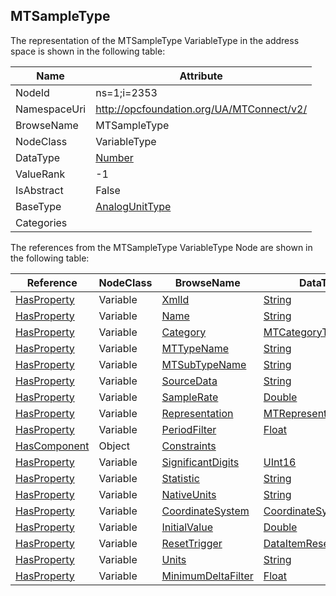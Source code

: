 <!-- objecttype -->
## MTSampleType
  
<!-- end of text -->
The representation of the MTSampleType VariableType in the address space is shown in the following table:  

|Name|Attribute|
|---|---|
|NodeId|ns=1;i=2353|
|NamespaceUri|http://opcfoundation.org/UA/MTConnect/v2/|
|BrowseName|MTSampleType|
|NodeClass|VariableType|
|DataType|[Number](../../../Core/DataTypes/Number/readme.md)|
|ValueRank|-1|
|IsAbstract|False|
|BaseType|[AnalogUnitType](../../../Core/VariableTypes/AnalogUnitType/readme.md)|
|Categories||

The references from the MTSampleType VariableType Node are shown in the following table:  

|Reference|NodeClass|BrowseName|DataType|TypeDefinition|ModellingRule|
|---|---|---|---|---|---|
|[HasProperty](../../../Core/ReferenceTypes/HasProperty/readme.md)|Variable|[XmlId](#XmlId)|[String](../../../Core/DataTypes/String/readme.md)|[PropertyType](../../../Core/VariableTypes/PropertyType/readme.md)|[Mandatory](../../../Core/Objects/Mandatory/readme.md)|
|[HasProperty](../../../Core/ReferenceTypes/HasProperty/readme.md)|Variable|[Name](#Name)|[String](../../../Core/DataTypes/String/readme.md)|[PropertyType](../../../Core/VariableTypes/PropertyType/readme.md)|[Optional](../../../Core/Objects/Optional/readme.md)|
|[HasProperty](../../../Core/ReferenceTypes/HasProperty/readme.md)|Variable|[Category](#Category)|[MTCategoryType](../../DataTypes/MTCategoryType/readme.md)|[PropertyType](../../../Core/VariableTypes/PropertyType/readme.md)|[Mandatory](../../../Core/Objects/Mandatory/readme.md)|
|[HasProperty](../../../Core/ReferenceTypes/HasProperty/readme.md)|Variable|[MTTypeName](#MTTypeName)|[String](../../../Core/DataTypes/String/readme.md)|[PropertyType](../../../Core/VariableTypes/PropertyType/readme.md)|[Mandatory](../../../Core/Objects/Mandatory/readme.md)|
|[HasProperty](../../../Core/ReferenceTypes/HasProperty/readme.md)|Variable|[MTSubTypeName](#MTSubTypeName)|[String](../../../Core/DataTypes/String/readme.md)|[PropertyType](../../../Core/VariableTypes/PropertyType/readme.md)|[Optional](../../../Core/Objects/Optional/readme.md)|
|[HasProperty](../../../Core/ReferenceTypes/HasProperty/readme.md)|Variable|[SourceData](#SourceData)|[String](../../../Core/DataTypes/String/readme.md)|[PropertyType](../../../Core/VariableTypes/PropertyType/readme.md)|[Optional](../../../Core/Objects/Optional/readme.md)|
|[HasProperty](../../../Core/ReferenceTypes/HasProperty/readme.md)|Variable|[SampleRate](#SampleRate)|[Double](../../../Core/DataTypes/Double/readme.md)|[PropertyType](../../../Core/VariableTypes/PropertyType/readme.md)|[Optional](../../../Core/Objects/Optional/readme.md)|
|[HasProperty](../../../Core/ReferenceTypes/HasProperty/readme.md)|Variable|[Representation](#Representation)|[MTRepresentationType](../../DataTypes/MTRepresentationType/readme.md)|[PropertyType](../../../Core/VariableTypes/PropertyType/readme.md)|[Optional](../../../Core/Objects/Optional/readme.md)|
|[HasProperty](../../../Core/ReferenceTypes/HasProperty/readme.md)|Variable|[PeriodFilter](#PeriodFilter)|[Float](../../../Core/DataTypes/Float/readme.md)|[PropertyType](../../../Core/VariableTypes/PropertyType/readme.md)|[Optional](../../../Core/Objects/Optional/readme.md)|
|[HasComponent](../../../Core/ReferenceTypes/HasComponent/readme.md)|Object|[Constraints](#Constraints)||[MTConstraintType](../../ObjectTypes/MTConstraintType/readme.md)|[Optional](../../../Core/Objects/Optional/readme.md)|
|[HasProperty](../../../Core/ReferenceTypes/HasProperty/readme.md)|Variable|[SignificantDigits](#SignificantDigits)|[UInt16](../../../Core/DataTypes/UInt16/readme.md)|[PropertyType](../../../Core/VariableTypes/PropertyType/readme.md)|[Optional](../../../Core/Objects/Optional/readme.md)|
|[HasProperty](../../../Core/ReferenceTypes/HasProperty/readme.md)|Variable|[Statistic](#Statistic)|[String](../../../Core/DataTypes/String/readme.md)|[PropertyType](../../../Core/VariableTypes/PropertyType/readme.md)|[Optional](../../../Core/Objects/Optional/readme.md)|
|[HasProperty](../../../Core/ReferenceTypes/HasProperty/readme.md)|Variable|[NativeUnits](#NativeUnits)|[String](../../../Core/DataTypes/String/readme.md)|[PropertyType](../../../Core/VariableTypes/PropertyType/readme.md)|[Optional](../../../Core/Objects/Optional/readme.md)|
|[HasProperty](../../../Core/ReferenceTypes/HasProperty/readme.md)|Variable|[CoordinateSystem](#CoordinateSystem)|[CoordinateSystemType](../../DataTypes/CoordinateSystemType/readme.md)|[PropertyType](../../../Core/VariableTypes/PropertyType/readme.md)|[Optional](../../../Core/Objects/Optional/readme.md)|
|[HasProperty](../../../Core/ReferenceTypes/HasProperty/readme.md)|Variable|[InitialValue](#InitialValue)|[Double](../../../Core/DataTypes/Double/readme.md)|[PropertyType](../../../Core/VariableTypes/PropertyType/readme.md)|[Optional](../../../Core/Objects/Optional/readme.md)|
|[HasProperty](../../../Core/ReferenceTypes/HasProperty/readme.md)|Variable|[ResetTrigger](#ResetTrigger)|[DataItemResetValueType](../../DataTypes/DataItemResetValueType/readme.md)|[PropertyType](../../../Core/VariableTypes/PropertyType/readme.md)|[Optional](../../../Core/Objects/Optional/readme.md)|
|[HasProperty](../../../Core/ReferenceTypes/HasProperty/readme.md)|Variable|[Units](#Units)|[String](../../../Core/DataTypes/String/readme.md)|[PropertyType](../../../Core/VariableTypes/PropertyType/readme.md)|[Optional](../../../Core/Objects/Optional/readme.md)|
|[HasProperty](../../../Core/ReferenceTypes/HasProperty/readme.md)|Variable|[MinimumDeltaFilter](#MinimumDeltaFilter)|[Float](../../../Core/DataTypes/Float/readme.md)|[PropertyType](../../../Core/VariableTypes/PropertyType/readme.md)|[Optional](../../../Core/Objects/Optional/readme.md)|


